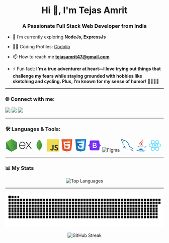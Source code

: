 
<h1 align="center">Hi 👋, I'm Tejas Amrit</h1>
<h3 align="center">A Passionate Full Stack Web Developer from India</h3>

- 🌱 I’m currently exploring **NodeJs, ExpressJs**

- 👨‍💻 Coding Profiles: [Codolio](https://codolio.com/profile/tejasamrit)

- 📫 How to reach me **tejasamrit47@gmail.com**

- ⚡ Fun fact: **I'm a true adventurer at heart—I love trying out things that challenge my fears while staying grounded with hobbies like sketching and cycling. Plus, I’m known for my sense of humor! 🎨🚴‍♂️😊**

---

### 🌐 Connect with me:
<p align="left">
  <a href="https://www.geeksforgeeks.org/user/amritpraceli5/" target="_blank"><img src="https://upload.wikimedia.org/wikipedia/commons/e/eb/GeeksForGeeks_logo.png" width="30"/></a>
  <a href="https://www.hackerrank.com/profile/tejasamrit" target="_blank"><img src="https://cdn.worldvectorlogo.com/logos/hackerrank.svg" width="30"/></a>
  <a href="https://leetcode.com/_amrit_tejas_/" target="_blank"><img src="https://upload.wikimedia.org/wikipedia/commons/1/19/LeetCode_logo_black.png" width="30"/></a>
</p>

---

### 🛠️ Languages & Tools:
<p align="left">
  <img src="https://raw.githubusercontent.com/devicons/devicon/master/icons/nodejs/nodejs-original.svg" alt="Node.js" width="40" height="40"/>
  <img src="https://raw.githubusercontent.com/devicons/devicon/master/icons/express/express-original.svg" alt="Express.js" width="40" height="40"/>
  <img src="https://raw.githubusercontent.com/devicons/devicon/master/icons/mongodb/mongodb-original.svg" alt="MongoDB" width="40" height="40"/>
  <img src="https://raw.githubusercontent.com/devicons/devicon/master/icons/javascript/javascript-original.svg" alt="JavaScript" width="40" height="40"/>
  <img src="https://raw.githubusercontent.com/devicons/devicon/master/icons/html5/html5-original.svg" alt="HTML5" width="40" height="40"/>
  <img src="https://raw.githubusercontent.com/devicons/devicon/master/icons/css3/css3-original.svg" alt="CSS3" width="40" height="40"/>
  <img src="https://raw.githubusercontent.com/devicons/devicon/master/icons/bootstrap/bootstrap-plain.svg" alt="Bootstrap" width="40" height="40"/>
  <img src="https://www.vectorlogo.zone/logos/figma/figma-icon.svg" alt="Figma" width="40" height="40"/>
  <img src="https://raw.githubusercontent.com/devicons/devicon/master/icons/mysql/mysql-original.svg" alt="MySQL" width="40" height="40"/>
  <img src="https://raw.githubusercontent.com/devicons/devicon/master/icons/java/java-original.svg" alt="Java" width="40" height="40"/>
  <img src="https://raw.githubusercontent.com/devicons/devicon/master/icons/react/react-original.svg" alt="React" width="40" height="40"/>
</p>

---

### 📊 My Stats
<p align="center">
  <img src="https://github-readme-stats.vercel.app/api/top-langs/?username=tejasamrit&layout=compact&langs_count=8&theme=default" alt="Top Languages" />
</p>

---

<picture>
  <source media="(prefers-color-scheme: dark)" srcset="https://raw.githubusercontent.com/tejasamrit/tejasamrit/output/github-snake-dark.svg" />
  <source media="(prefers-color-scheme: light)" srcset="https://raw.githubusercontent.com/tejasamrit/tejasamrit/output/github-snake.svg" />
  <img alt="github-snake" src="https://raw.githubusercontent.com/tejasamrit/tejasamrit/output/github-snake.svg" />
</picture>

<p align="center">
  <img src="https://github-readme-streak-stats.herokuapp.com/?user=tejasamrit" alt="GitHub Streak" />
</p>

